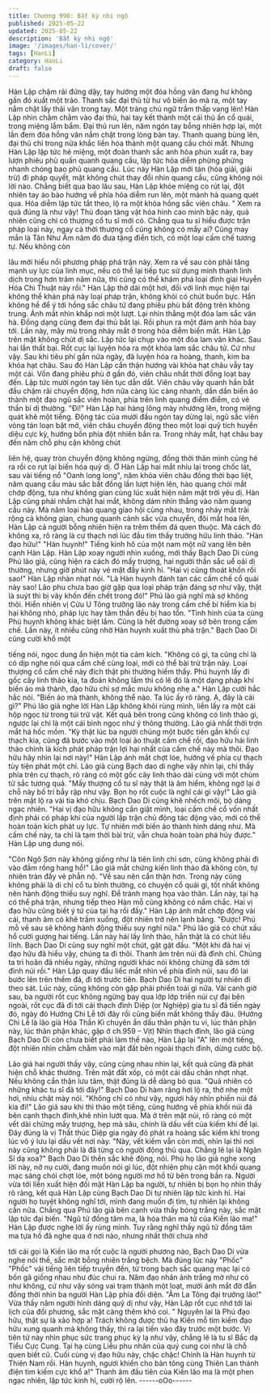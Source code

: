 ```yaml
---
title: Chương 998: Bất kỳ nhi ngộ
published: 2025-05-22
updated: 2025-05-22
description: 'Bất kỳ nhi ngộ'
image: '/images/han-li/cover/'
tags: [HanLi]
category: HanLi
draft: false
---
```


Hàn Lập chậm rãi đứng dậy, tay hướng một đóa hồng vân đang
hư không gần đó xuất một trảo. Thanh sắc đại thủ từ hư vô biến
ảo mà ra, một tay nắm chặt lấy thải vân trong tay.
Một tràng chú ngữ trầm thấp vang lên!
Hàn Lập nhìn chằm chằm vào đại thủ, hai tay kết thành một cái
thủ ấn cổ quái, trong miệng lẩm bẩm.
Đại thủ run lên, năm ngón tay bỗng nhiên hợp lại, một lần đem
đóa hồng vân nắm chặt trong lòng bàn tay.
Thanh quang bùng lên, đại thủ chỉ trong nửa khắc liền hóa thành
một quang cầu chói mắt.
Nhưng Hàn Lập lập tức hé miệng, một đoàn thanh sắc anh hỏa
phún xuất ra, bay lượn phiêu phù quấn quanh quang cầu, lập tức
hỏa diễm phừng phừng nhanh chóng bao phủ quang cầu.
Lúc này Hàn Lập mới tán (hóa giải, giải trừ) đi pháp quyết, mặt
không chút thay đổi nhìn quang cầu, cũng không nói lời nào.
Chẳng biết qua bao lâu sau, Hàn Lập khóe miệng co rút lại, đột
nhiên tay áo bào hướng về phía hỏa diễm run lên, một mảnh hà
quang quét qua.
Hỏa diễm lập tức tắt theo, lộ ra một khỏa hồng sắc viên châu.
" Xem ra quả đúng là như vậy! Thủ đoạn tàng vật hóa hình cao
minh bậc này, quả nhiên cũng chỉ có thượng cổ tu sĩ mới có.
Chẳng qua tu sĩ hiểu được trận pháp loại này, ngay cả thời thượng
cổ cũng không có mấy ai? Cũng may mắn là Tân Như Âm năm đó
đưa tặng điển tịch, có một loại cấm chế tương tự. Nếu không còn

lâu mới hiểu nổi phương pháp phá trận này. Xem ra về sau còn
phải tăng mạnh uy lực của linh mục, nếu có thể lại tiếp tục sử
dụng minh thanh linh dịch trong hơn trăm năm nữa, thì cũng có
thể khám phá loại đỉnh giai Huyễn Hóa Chi Thuật này rồi." Hàn
Lập thở dài một hơi, đối với linh mục hiện tại không thể khán phá
này loại pháp trận, không khỏi có chút buồn bực.
Hắn không hề để ý tới hồng sắc châu tử đang phiêu phù bất động
trên không trung. Ánh mắt nhìn khắp nơi một lượt. Lại nhìn thẳng
một đóa lam sắc vân hà. Đồng dạng cũng đem đại thủ bắt lại. Rồi
phun ra một đám anh hỏa bay tới.
Lần này, mây mù trong nháy mắt ở trong hỏa diễm biến mất.
Hàn Lập trên mặt không chút dị sắc. Lập tức lại chụp vào một đóa
lam vân khác.
Sau hai lần thất bại. Rốt cục lại luyện hóa ra một khỏa lam sắc
châu tử.
Cứ như vậy. Sau khi tiêu phí gần nửa ngày, đã luyện hóa ra
hoàng, thanh, kim ba khỏa hạt châu.
Sau đó Hàn Lập cẩn thận hướng vài khỏa hạt châu vẫy tay một
cái. Vốn đang phiêu phù ở gần đó, viên châu nhất thời đồng loạt
bay đến.
Lập tức mười ngón tay liên tục dẫn dắt. Viên châu vây quanh hắn
bắt đầu chậm rãi chuyển động, hơn nữa càng lúc càng nhanh,
dần dần biến ảo thành một đạo ngũ sắc viên hoàn, phía trên linh
quang điểm điểm, có vẻ thần bí dị thường.
"Đi!" Hàn Lập hai hàng lông mày nhướng lên, trong miệng quát
khẽ một tiếng.
Động tác của mười đầu ngón tay dừng lại, ngũ sắc viên vòng tán
loạn bật mở, viên châu chuyển động theo một loại quỹ tích huyền
diệu cực kỳ, hướng bốn phía đột nhiên bắn ra.
Trong nháy mắt, hạt châu bay đến năm chỗ phụ cận không chút

liên hệ, quay tròn chuyển động không ngừng, đồng thời thân mình
cũng hé ra rồi co rụt lại biến hóa quỷ dị.
Ở Hàn Lập hai mắt nhíu lại trong chốc lát, sau vài tiếng nổ "Oanh
long long", năm khỏa viên châu đồng thời bạo liệt, năm quang cầu
màu sắc bất đồng lần lượt hiện lên, hào quang chói mắt chớp
động, tựa như không gian cùng lúc xuất hiện năm mặt trời yêu dị.
Hàn Lập cũng phải nhắm chặt hai mắt, không dám nhìn thẳng vào
năm quang cầu này.
Mà năm loại hào quang giao hội cùng nhau, trong nháy mắt trải
rộng cả không gian, chung quanh cảnh sắc vừa chuyển, đôi mắt
hoa lên, Hàn Lập cả người bỗng nhiên hiện ra trêm thềm đá quen
thuộc. Mà cách đó không xa, rõ ràng là cự thạch nơi lúc đầu tìm
thấy trường hữu linh thảo.
"Hàn đạo hữu!"
"Hàn huynh!"
Tiếng kinh hô của một nam một nữ vang lên bên cạnh Hàn Lập.
Hàn Lập xoay người nhìn xuống, mới thấy Bạch Dao Di cùng Phú
lão giả, cũng hiện ra cách đó mấy trượng, hai người thần sắc uể
oải dị thường, nhưng giờ phút này vẻ mặt đầy kinh hỉ.
"Hai vị cũng thoát khốn rồi sao!" Hàn Lập nhàn nhạt nói.
"Là Hàn huynh đánh tan các cấm chế cổ quái này sao! Lão phu
chưa bao giờ gặp qua loại pháp trận đáng sợ như vậy, thật là suýt
thì bị vây khốn đến chết trong đó!" Phú lão giả nghĩ mà sợ không
thôi.
Hiển nhiên vị Cửu U Tông trưởng lão này trong cấm chế bí hiểm
kia bị hại không nhỏ, pháp lực hay tâm thần đều bị hao tổn.
"Tình hình của ta cùng Phú huynh không khác biệt lắm. Cũng là
hết đường xoay sở bên trong cấm chế. Lần này, ít nhiều cũng nhờ
Hàn huynh xuất thủ phá trận." Bạch Dao Di cũng cười khổ một

tiếng nói, ngọc dung ẩn hiện một tia cảm kích.
"Không có gì, ta cũng chỉ là có dịp nghe nói qua cấm chế cùng
loại, mới có thể bài trừ trận này.
Loại thượng cổ cấm chế này đích thật phi thường hiếm thấy. Phú
huynh lấy đi gốc cây linh thảo kia, ta đoán không lầm thì có lẽ đó
là một dạng pháp khí biến ảo mà thành, đạo hữu chỉ sợ mắc mưu
không nhẹ a." Hàn Lập cười hắc hắc nói.
"Biến ảo mà thành, không thể nào. Ta lúc ấy rõ ràng. A, đây là cái
gì?" Phú lão giả nghe lời Hàn Lập không khỏi rùng mình, liền lấy
ra một cái hộp ngọc từ trong túi trữ vật.
Kết quả bên trong cũng không có linh thảo gì, ngược lại chỉ là một
cái bình ngọc như ý thông thường.
Lão giả nhất thời trợn mắt há hốc mồm.
"Kỳ thật lúc ba người chúng một bước tiến gần khối cự thạch kia,
cũng đã bước vào một loại ảo thuật cấm chế rồi, đạo hữu hái linh
thảo chính là kích phát pháp trận lợi hại nhất của cấm chế này mà
thôi. Đạo hữu hãy nhìn lại nơi này!" Hàn Lập ánh mắt chợt lóe,
hướng về phía cự thạch tùy tiện phát một chỉ.
Lão giả cùng Bạch dao di nghe vậy nhìn lại, chỉ thấy phía trên cự
thạch, rõ ràng có một gốc cây linh thảo dài cùng với một chùm tử
sắc tương quả.
"Mấy thượng cổ tu sĩ này thật là âm hiểm, không ngờ lại ở chỗ này
bố trí bẫy rập như vậy. Bọn họ rốt cuộc là nghĩ cái gì vậy!" Lão giả
trên mặt lộ ra vài tia khó chịu.
Bạch Dao Di cũng khẽ nhếch môi, bộ dáng ngạc nhiên.
"Hai vị đạo hữu không cần giật mình, loại cấm chế cổ vốn nhất
định phải có pháp khí của người lập trận chủ động tác động vào,
mới có thể hoàn toàn kích phát uy lực. Tự nhiên mới biến ảo
thành hình dáng như. Mà cấm chế này, ta chỉ là tạm thời bài trừ,
vẫn chưa hoàn toàn phá hủy được." Hàn Lập ung dung nói.

"Côn Ngô Sơn này không giống như là tiên linh chi sơn, cũng
không phải đi vào đầm rồng hang hổ!" Lão giả mắt chứng kiến
linh thảo đã không còn, tự nhiên tràn đầy vẻ phẫn nộ.
"Về sau nên cẩn thận hơn. Trong này cũng không phải là di chỉ cổ
tu bình thường, có chuyện cổ quái gi, tốt nhất không nên hành
động thiếu suy nghĩ. Để tránh mạng họa vào thân. Lần này, tại hạ
có thể phá trận, nhưng tiếp theo Hàn mỗ cũng không có nắm
chắc. Hai vị đạo hữu cũng biết ý tứ của tại hạ rồi đấy."
Hàn Lập ánh mắt chớp động vài cái, thanh âm có khẽ trầm xuống,
đột nhiên trở nên lạnh băng.
"Được! Phú mỗ về sau sẽ không hành động thiếu suy nghĩ nữa."
Phú lão giả có chút xấu hổ cười gượng hai tiếng. Lần này hái lấy
linh thảo, hắn thật là có chút liều lĩnh.
Bạch Dao Di cũng suy nghĩ một chút, gật gật đầu.
"Một khi đã hai vị đạo hữu đã hiểu vậy, chúng ta đi thôi. Thanh âm
trên núi đã đình chỉ. Chúng ta trì hoãn đã nhiều ngày, những
người khác nói không chừng đã sớm tới đỉnh núi rồi." Hàn Lập
quay đầu liếc mắt nhìn về phía đỉnh núi, sau đó lai bước lên trên
thềm đá, đi tới trước tiên.
Bạch Dao Di hai người tự nhiên đi theo sát.
Lúc này, cũng không còn gặp phải phiền toái gì nữa. Vài canh giờ
sau, ba người rốt cục không ngừng bay qua lớp lớp triền núi cự
đại bên ngoài, rốt cục đã đi tới cái thạch đình Diệp (or Nghiệp) gia
tu sĩ đã tiến ngày đó, ngày đó Hướng Chi Lễ tới đây rồi cũng biến
mất không thấy đâu.
(Hướng Chi Lễ là lão già Hóa Thần Kì chuyên ẩn dấu thân phận
tu vi, lúc thân phận này, lúc thân phận khác, gặp ở ch.959 – Vịt)
Nhìn thạch đình, lão giả cùng Bạch Dao Di còn chưa biết phải làm
thế nào, Hàn Lập lại "A" lên một tiếng, đột nhiên nhìn chằm chằm
vào mặt đất bên ngoài thạch đình, dừng cước bộ.

Lão giả hai người thấy vậy, cũng cùng nhau nhìn lại, kết quả cũng
đã phát hiện chỗ khác thường.
Trên mặt đất xốp, có một cái dấu chân nhợt nhạt. Nếu không cẩn
thận lưu tâm, thật đúng là dễ dàng bỏ qua.
"Quả nhiên có những khác tu sĩ đã tới đây!" Bạch Dao Di hàm
răng hơi lộ ra, thở nhẹ một hơi, nhíu chặt mày nói.
"Không chỉ có như vậy, ngươi hãy nhìn phiến núi đá kia đi!" Lão
giả sau khi thì thào một tiếng, cũng hướng về phía khối núi đá
bên cạnh thạch đình,khẽ nhìn lướt qua.
Mà ở trên mặt núi, rõ ràng có một vết dài chừng mấy trượng, hẹp
mà sâu, chính là dấu vết của kiếm khí để lại. Đây đúng là vị Thất
thúc Diệp gia ngày đó phát ra hoàng sắc kiếm khí trong lúc vô ý
lưu lại dấu vết nơi này.
"Này, vết kiếm vẫn còn mới, nhìn lại thì nơi này cũng không phải
là đã từng có người động thủ qua. Chẳng lẽ lại là Ngân Sí dạ
xoa?" Bạch Dao Di thền sắc khẽ động, nói.
Phú họ lão giả nghe xong lời này, nở nụ cười, đang muốn nói gì
lúc, đột nhiên phụ cận một khối quang mạc sáng chói chợt lóe,
một bóng người mơ hồ từ bên trong bắn ra.
Người vừa tới liền xuất hiện đối mặt Hàn Lập ba người, tự nhiên
bị bọn họ nhìn thấy rõ ràng, kết quả Hàn Lập cùng Bạch Dao Di
tự nhiên lập tức kinh hỉ.
Hai người họ tuyệt không nghĩ tới, mình đang muốn đi tìm, tự
nhiên lại không cần nữa.
Chẳng qua Phú lão giả bên cạnh vừa thấy bóng trắng này, sắc
mặt lập tức đại biến.
"Ngũ tử đồng tâm ma, là hóa thân ma tử của Kiền lão ma!" Hàn
Lập được nghe lời ấy rùng mình. Tuy rằng nghĩ thấy ngũ tử đồng
tâm ma tựa hồ đã nghe qua ở nơi nào, nhưng nhất thời chưa nhớ

tới cái gọi là Kiền lão ma rốt cuộc là người phương nào, Bạch
Dao Di vừa nghe nói thế, sắc mặt bỗng nhiên trắng bệch.
Mà đúng lúc này "Phốc" "Phốc" vài tiếng liên tiếp truyền đến, từ
trong bạch sắc quang mạc lại có bốn gã giống nhau như đúc chui
ra.
Năm đạo nhân ảnh trắng mờ như có như không, cứ như vậy sóng
vai trạm thành một loạt, mười ánh mắt đờ đẫn đồng thời nhìn ba
người Hàn Lập phía đối diện.
"Âm La Tông đại trưởng lão!" Vừa thấy năm người hình dáng quỷ
dị như vậy, Hàn Lập rốt cục nhớ tới lai lịch của đối phương, sắc
mặt càng thêm khó coi.
" Nguyên lai là Phú đạo hữu, thật sự là xảo hợp a! Trách không
được thủ hạ Kiền mỗ tìm kiếm đạo hữu xung quanh mà không
thấy, thì ra lại tiến vào đây trước một bước. Vị tiên tử này nhìn
phục sức trang phục kỳ lạ như vậy, chẳng lẽ là tu sĩ Bắc dạ Tiểu
Cực Cung. Tại hạ cùng Liễu phu nhân của quý cung coi như là
chỗ quen biết cũ. Cuối cùng vị đạo hữu này, chậc chậc! Chính là
Hàn huynh từ Thiên Nam rồi. Hàn huynh, ngươi khiến cho bản
tông cùng Thiên Lan thánh điện tìm kiếm cực khổ a!" Thanh âm
đầu tiên của Kiền lão ma là một phen ngạc nhiên, lập tức kinh hỉ,
cười rộ lên.
------oOo------
